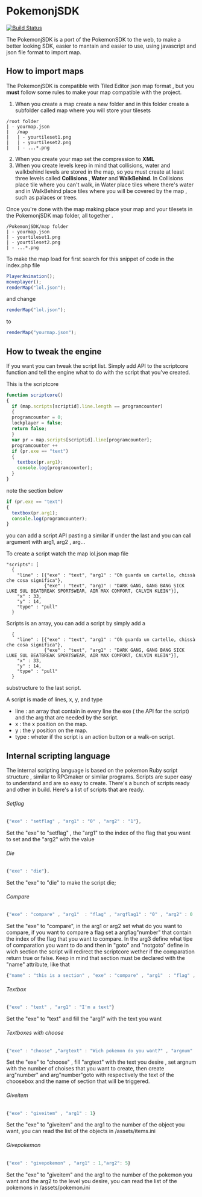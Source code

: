 # PokemonjSDK
[![Build Status](https://travis-ci.org/koso00/PokemonjSDK.svg?branch=master)](https://travis-ci.org/koso00/PokemonjSDK)

The PokemonjSDK is a port of the PokemonSDK to the web, to make a better looking SDK, easier to mantain and easier to use, using javascript and json file format to import map.

## How to import maps
The PokemonjSDK is compatible with Tiled Editor json map format , but you __must__ follow some rules to make your map compatible with the project.

1. When you create a map create a new folder and in this folder create a subfolder called map where you will store your tilesets

```
/root folder
| - yourmap.json
|   /map
|   | - yourtileset1.png
|   | - yourtileset2.png
|   | - ...*.png
```
2. When you create your map set the compression to __XML__
3. When you create levels keep in mind that collisions, water and walkbehind levels are stored in the map, so you must create at least three levels called __Collisions__ , __Water__ and __WalkBehind__.
In Collisions place tile where you can't walk, in Water place tiles where there's water and in WalkBehind place tiles where you will be covered by the map , such as palaces or trees.

Once you're done with the map making place your map and your tilesets in the PokemonjSDK map folder, all together .

```
/PokemonjSDK/map folder
| - yourmap.json
| - yourtileset1.png
| - yourtileset2.png
| - ...*.png
```

To make the map load for first search for this snippet of code in the index.php file

``` javascript
PlayerAnimation();
moveplayer();
renderMap("lol.json");
```

and change
``` javascript
renderMap("lol.json");
```
to
``` javascript
renderMap("yourmap.json");
```
## How to tweak the engine

If you want you can tweak the script list.
Simply add API to the scriptcore function and tell the engine what to do with the script that you've created.

This is the scriptcore
``` javascript
function scriptcore()
{
  if (map.scripts[scriptid].line.length == programcounter)
  {
  programcounter = 0;
  lockplayer = false;
  return false;
  }
  var pr = map.scripts[scriptid].line[programcounter];
  programcounter ++
  if (pr.exe == "text")
  {
    textbox(pr.arg1);
    console.log(programcounter);
  }
}
```
note the section below
``` javascript
if (pr.exe == "text")
{
  textbox(pr.arg1);
  console.log(programcounter);
}
```
you can add a script API pasting a similar if under the last and you can call argument with arg1, arg2 , arg...

To create a script watch the map lol.json map file
```
"scripts": [
  {
    "line" : [{"exe" : "text", "arg1" : "Oh guarda un cartello, chissà che cosa significa"},
              {"exe" : "text", "arg1" : "DARK GANG, GANG BANG SICK LUKE SUL BEATBREAK SPORTSWEAR, AIR MAX COMFORT, CALVIN KLEIN"}],
    "x" : 33,
    "y" : 14,
    "type" : "pull"
  }
```
Scripts is an array, you can add a script by simply add a
```
  {
    "line" : [{"exe" : "text", "arg1" : "Oh guarda un cartello, chissà che cosa significa"},
              {"exe" : "text", "arg1" : "DARK GANG, GANG BANG SICK LUKE SUL BEATBREAK SPORTSWEAR, AIR MAX COMFORT, CALVIN KLEIN"}],
    "x" : 33,
    "y" : 14,
    "type" : "pull"
  }
```
 substructure to the last script.

A script is made of lines, x, y, and type
* line : an array that contain in every line the exe ( the API for the script) and the arg that are needed by the script.
* x : the x position on the map.
* y : the y position on the map.
* type : wheter if the script is an action button or a walk-on script.

## Internal scripting language

The internal scripting language is based on the pokemon Ruby script structure , similar to RPGmaker or similar programs.
Scripts are super easy to understand and are so easy to create.
There's a bunch of scripts ready and other in build.
Here's a list of scripts that are ready.

###### Setflag
``` javascript
{"exe" : "setflag" , "arg1" : "0" , "arg2" : "1"},
```
Set the "exe" to "setflag" , the "arg1" to the index of the flag that you want to set and the "arg2" with the value

###### Die
``` javascript
{"exe" : "die"},
```
Set the "exe" to "die" to make the script die;

###### Compare
``` javascript
{"exe" : "compare" , "arg1"  : "flag" , "argflag1" : "0" , "arg2" : 0 , "arg3" : "=" ,"goto" : "equal", "notgoto" : "notequal"}
```
Set the "exe" to "compare", in the arg1 or arg2 set what do you want to compare, if you want to compare a flag set a argflag"number" that contain the index of the flag that you want to compare.
In the arg3 define what tipe of comparation you want to do and then in "goto" and "notgoto" define in wich section the script will redirect the scriptcore wether if the comparation return true or false.
Keep in mind that section must be declared with the "name" attribute, like that
``` javascript
{"name" : "this is a section" , "exe" : "compare" , "arg1"  : "flag" , "argflag1" : "0" , "arg2" : 0 , "arg3" : "=" ,"goto" : "equal", "notgoto" : "notequal"}
```

###### Textbox
``` javascript
{"exe" : "text" , "arg1" : "I'm a text"}
```
Set the "exe" to "text" and fill the "arg1" with the text you want

###### Textboxes with choose
``` javascript
{"exe" : "choose" ,"argtext" : "Wich pokemon do you want?" , "argnum" : 2 , "arg1" : "bulbasaur" , "arg1goto" : "bulba","arg2" : "ivisaur","arg2goto" : "ivi"},
```
Set the "exe" to "choose" , fill "argtext" with the text you desire , set argnum with the number of choises that you want to create, then create arg"number" and arg"number"goto with respectively the text of the choosebox and the name of section that will be triggered.

###### Giveitem
``` javascript
{"exe" : "giveitem" , "arg1" : 1}
```
Set the "exe" to "giveitem" and the arg1 to the number of the object you want, you can read the list of the objects in /assets/items.ini
###### Givepokemon
``` javascript
{"exe" : "givepokemon" , "arg1" : 1,"arg2": 5}
```
Set the "exe" to "giveitem" and the arg1 to the number of the pokemon you want and the arg2 to the level you desire, you can read the list of the pokemons in /assets/pokemon.ini
